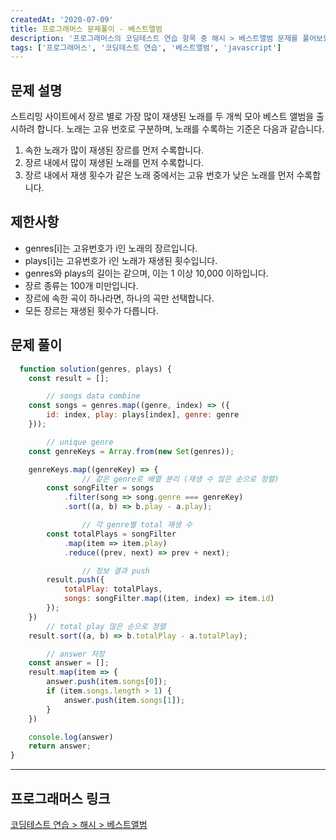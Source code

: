 ```yaml
---
createdAt: '2020-07-09'
title: 프로그래머스 문제풀이 - 베스트앨범
description: '프로그래머스의 코딩테스트 연습 항목 중 해시 > 베스트앨범 문제를 풀어보았다.'
tags: ['프로그래머스', '코딩테스트 연습', '베스트앨범', 'javascript']
---
```


## 문제 설명 

스트리밍 사이트에서 장르 별로 가장 많이 재생된 노래를 두 개씩 모아 베스트 앨범을 출시하려 합니다. 노래는 고유 번호로 구분하며, 노래를 수록하는 기준은 다음과 같습니다.

1. 속한 노래가 많이 재생된 장르를 먼저 수록합니다.
2. 장르 내에서 많이 재생된 노래를 먼저 수록합니다.
3. 장르 내에서 재생 횟수가 같은 노래 중에서는 고유 번호가 낮은 노래를 먼저 수록합니다.

## 제한사항
- genres[i]는 고유번호가 i인 노래의 장르입니다.
- plays[i]는 고유번호가 i인 노래가 재생된 횟수입니다.
- genres와 plays의 길이는 같으며, 이는 1 이상 10,000 이하입니다.
- 장르 종류는 100개 미만입니다.
- 장르에 속한 곡이 하나라면, 하나의 곡만 선택합니다.
- 모든 장르는 재생된 횟수가 다릅니다.

## 문제 풀이

```javascript
  function solution(genres, plays) {
    const result = [];

		// songs data combine
    const songs = genres.map((genre, index) => ({ 
        id: index, play: plays[index], genre: genre
    }));

		// unique genre
    const genreKeys = Array.from(new Set(genres));

    genreKeys.map((genreKey) => {
				// 같은 genre로 배열 분리 (재생 수 많은 순으로 정렬)
        const songFilter = songs
            .filter(song => song.genre === genreKey)
            .sort((a, b) => b.play - a.play);

				// 각 genre별 total 재생 수
        const totalPlays = songFilter
            .map(item => item.play)
            .reduce((prev, next) => prev + next);

				// 정보 결과 push
        result.push({
            totalPlay: totalPlays,
            songs: songFilter.map((item, index) => item.id)
        });
    })
		// total play 많은 순으로 정렬
    result.sort((a, b) => b.totalPlay - a.totalPlay);

		// answer 저장
    const answer = [];
    result.map(item => {
        answer.push(item.songs[0]);
        if (item.songs.length > 1) {
            answer.push(item.songs[1]);
        }
    })

    console.log(answer)
    return answer;
} 
```  

---

## 프로그래머스 링크
<a href="https://programmers.co.kr/learn/courses/30/lessons/42579" target="_blank">코딩테스트 연습 > 해시 > 베스트앨범</a>
